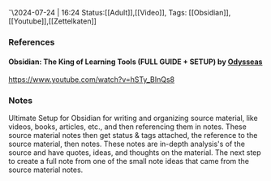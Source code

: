 ˇ\2024-07-24 | 16:24
Status:[[Adult]],[[Video]],
Tags: [[Obsidian]],[[Youtube]],[[Zettelkaten]]

### References
#### Obsidian: The King of Learning Tools (FULL GUIDE + SETUP) by [Odysseas](https://www.youtube.com/@odysseas__)
[](https://www.youtube.com/@odysseas__)
https://www.youtube.com/watch?v=hSTy_BInQs8


### Notes
Ultimate Setup for Obsidian for writing and organizing source material, like videos, books, articles, etc., and then referencing them in notes. These source material notes then get status & tags attached, the reference to the source material, then notes. These notes are in-depth analysis's of the source and have quotes, ideas, and thoughts on the material. The next step to create a full note from one of the small note ideas that came from the source material notes.  